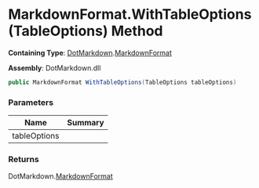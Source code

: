 # MarkdownFormat\.WithTableOptions\(TableOptions\) Method

**Containing Type**: [DotMarkdown](../../README.md)\.[MarkdownFormat](../README.md)

**Assembly**: DotMarkdown\.dll

```csharp
public MarkdownFormat WithTableOptions(TableOptions tableOptions)
```

### Parameters

| Name | Summary |
| ---- | ------- |
| tableOptions | |

### Returns

DotMarkdown\.[MarkdownFormat](../README.md)

